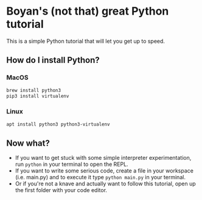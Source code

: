 # Boyan's (not that) great Python tutorial

This is a simple Python tutorial that will let you get up to speed.

## How do I install Python?

### MacOS

```bash
brew install python3
pip3 install virtualenv
```

### Linux

```bash
apt install python3 python3-virtualenv
```

## Now what?

* If you want to get stuck with some simple interpreter experimentation, run ```python``` in your terminal to open the REPL.
* If you want to write some serious code, create a file in your workspace (i.e. main.py) and to execute it type ```python main.py``` in your terminal.
* Or if you're not a knave and actually want to follow this tutorial, open up the first folder with your code editor.
